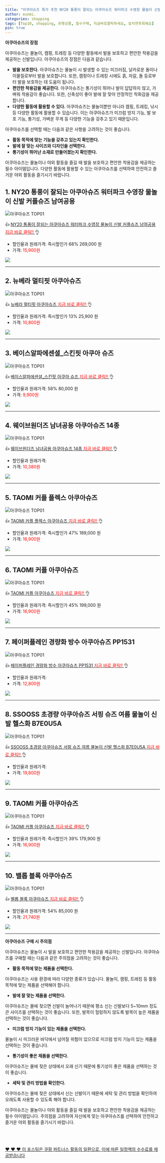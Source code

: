 ```yaml
---
title: "아쿠아슈즈 특가 추천 NY20 통풍이 잘되는 아쿠아슈즈 워터파크 수영장 물놀이 신발 커플슈즈 남여공용 비교 장점"
author: eunmi.
categories: shopping
tags: [Top10, shopping, 유행상품, 필수구매, 지금바로클릭하세요, 놓치면후회해요]
pin: true
---
```

**아쿠아슈즈의 장점**

아쿠아슈즈는 물놀이, 캠핑, 트레킹 등 다양한 활동에서 발을 보호하고 편안한 착용감을 제공하는 신발입니다. 아쿠아슈즈의 장점은 다음과 같습니다.

* **발을 보호한다.** 아쿠아슈즈는 물놀이 시 발생할 수 있는 미끄러짐, 날카로운 돌이나 이물질로부터 발을 보호합니다. 또한, 캠핑이나 트레킹 시에도 흙, 자갈, 돌 등로부터 발을 보호하는 데 도움이 됩니다.
* **편안한 착용감을 제공한다.** 아쿠아슈즈는 통기성이 뛰어나 발이 답답하지 않고, 가벼워 착용감이 좋습니다. 또한, 신축성이 좋아 발에 잘 맞아 안정적인 착화감을 제공합니다.
* **다양한 활동에 활용할 수 있다.** 아쿠아슈즈는 물놀이뿐만 아니라 캠핑, 트레킹, 낚시 등 다양한 활동에 활용할 수 있습니다. 이는 아쿠아슈즈가 미끄럼 방지 기능, 발 보호 기능, 통기성, 가벼운 무게 등 다양한 기능을 갖추고 있기 때문입니다.

아쿠아슈즈를 선택할 때는 다음과 같은 사항을 고려하는 것이 좋습니다.

* **활동 목적에 맞는 기능을 갖추고 있는지 확인한다.**
* **발에 잘 맞는 사이즈와 디자인을 선택한다.**
* **통기성이 뛰어난 소재로 만들어졌는지 확인한다.**

아쿠아슈즈는 물놀이나 야외 활동을 즐길 때 발을 보호하고 편안한 착용감을 제공하는 필수 아이템입니다. 다양한 활동에 활용할 수 있는 아쿠아슈즈를 선택하여 안전하고 즐거운 야외 활동을 즐기시기 바랍니다.

   

## 1. NY20 통풍이 잘되는 아쿠아슈즈 워터파크 수영장 물놀이 신발 커플슈즈 남여공용

![아쿠아슈즈 TOP01](https://thumbnail6.coupangcdn.com/thumbnails/remote/230x230ex/image/vendor_inventory/c1f3/4854537e9454217a1df1498f01a44bde3c570e5bdea85be553ff718f5889.jpg)


👍 [NY20 통풍이 잘되는 아쿠아슈즈 워터파크 수영장 물놀이 신발 커플슈즈 남여공용 <font color=red> 지금 바로 클릭!! </font> ](https://link.coupang.com/re/AFFSDP?lptag=AF3617701&subid=GithubCoopas&pageKey=7412726131&traceid=V0-153&itemId=19210797224&vendorItemId=86327899444) 👌 


- 할인율과 원래가격: 즉시할인가 68%  269,000   원
- 가격: <span style='color:red'>15,900원</span>

[![](/discount_price.png)](https://link.coupang.com/re/AFFSDP?lptag=AF3617701&subid=GithubCoopas&pageKey=7412726131&traceid=V0-153&itemId=19210797224&vendorItemId=86327899444)

---


   

## 2. 뉴베라 멀티핏 아쿠아슈즈

![아쿠아슈즈 TOP01](https://thumbnail6.coupangcdn.com/thumbnails/remote/230x230ex/image/retail/images/2019/07/22/14/2/805d9f4b-d8cf-4629-b1d4-cf93811805d8.jpg)


👍 [뉴베라 멀티핏 아쿠아슈즈 <font color=red> 지금 바로 클릭!! </font> ](https://link.coupang.com/re/AFFSDP?lptag=AF3617701&subid=GithubCoopas&pageKey=265563002&traceid=V0-153&itemId=832471378&vendorItemId=5119482897) 👌 


- 할인율과 원래가격: 즉시할인가 13%  25,900   원
- 가격: <span style='color:red'>10,800원</span>

[![](/discount_price.png)](https://link.coupang.com/re/AFFSDP?lptag=AF3617701&subid=GithubCoopas&pageKey=265563002&traceid=V0-153&itemId=832471378&vendorItemId=5119482897)

---


   

## 3. 베이스알파에센셜_스킨핏 아쿠아 슈즈

![아쿠아슈즈 TOP01](https://thumbnail8.coupangcdn.com/thumbnails/remote/230x230ex/image/retail/images/551137623347210-c8fb1679-de4f-4f20-b286-b3e2dbaf422c.jpg)


👍 [베이스알파에센셜_스킨핏 아쿠아 슈즈 <font color=red> 지금 바로 클릭!! </font> ](https://link.coupang.com/re/AFFSDP?lptag=AF3617701&subid=GithubCoopas&pageKey=7060014104&traceid=V0-153&itemId=17502692994&vendorItemId=84670005725) 👌 


- 할인율과 원래가격: 58%  80,000   원
- 가격: <span style='color:red'>9,900원</span>

[![](/discount_price.png)](https://link.coupang.com/re/AFFSDP?lptag=AF3617701&subid=GithubCoopas&pageKey=7060014104&traceid=V0-153&itemId=17502692994&vendorItemId=84670005725)

---


   

## 4. 웨이브원더즈 남녀공용 아쿠아슈즈 14종

![아쿠아슈즈 TOP01](https://thumbnail8.coupangcdn.com/thumbnails/remote/230x230ex/image/vendor_inventory/d1cf/e121607140135a554d84e52e4abd506608adacdd8a57a33a732f817e7c82.png)


👍 [웨이브원더즈 남녀공용 아쿠아슈즈 14종 <font color=red> 지금 바로 클릭!! </font> ](https://link.coupang.com/re/AFFSDP?lptag=AF3617701&subid=GithubCoopas&pageKey=6805989399&traceid=V0-153&itemId=19161040141&vendorItemId=86700255152) 👌 


- 할인율과 원래가격: 
- 가격: <span style='color:red'>10,380원</span>

[![](/discount_price.png)](https://link.coupang.com/re/AFFSDP?lptag=AF3617701&subid=GithubCoopas&pageKey=6805989399&traceid=V0-153&itemId=19161040141&vendorItemId=86700255152)

---


   

## 5. TAOMI 커플 플렉스 아쿠아슈즈

![아쿠아슈즈 TOP01](https://thumbnail8.coupangcdn.com/thumbnails/remote/230x230ex/image/vendor_inventory/e4b6/785d3b1ccc10a1df3ae5909795e539f96c391bd0677382ecd68adcc8c1ab.jpg)


👍 [TAOMI 커플 플렉스 아쿠아슈즈 <font color=red> 지금 바로 클릭!! </font> ](https://link.coupang.com/re/AFFSDP?lptag=AF3617701&subid=GithubCoopas&pageKey=7449713160&traceid=V0-153&itemId=19391239072&vendorItemId=86503529894) 👌 


- 할인율과 원래가격: 즉시할인가 47%  189,000   원
- 가격: <span style='color:red'>16,900원</span>

[![](/discount_price.png)](https://link.coupang.com/re/AFFSDP?lptag=AF3617701&subid=GithubCoopas&pageKey=7449713160&traceid=V0-153&itemId=19391239072&vendorItemId=86503529894)

---


   

## 6. TAOMI 커플 아쿠아슈즈

![아쿠아슈즈 TOP01](https://thumbnail8.coupangcdn.com/thumbnails/remote/230x230ex/image/vendor_inventory/663c/033454e8b5a36067f3358c2e9184913971af4e34bb1955c9163429770b5c.jpg)


👍 [TAOMI 커플 아쿠아슈즈 <font color=red> 지금 바로 클릭!! </font> ](https://link.coupang.com/re/AFFSDP?lptag=AF3617701&subid=GithubCoopas&pageKey=6984314160&traceid=V0-153&itemId=18277851855&vendorItemId=85423870898) 👌 


- 할인율과 원래가격: 즉시할인가 45%  199,000   원
- 가격: <span style='color:red'>16,900원</span>

[![](/discount_price.png)](https://link.coupang.com/re/AFFSDP?lptag=AF3617701&subid=GithubCoopas&pageKey=6984314160&traceid=V0-153&itemId=18277851855&vendorItemId=85423870898)

---


   

## 7. 페이퍼플레인 경량화 방수 아쿠아슈즈 PP1531

![아쿠아슈즈 TOP01](https://thumbnail7.coupangcdn.com/thumbnails/remote/230x230ex/image/retail/images/3884384350757812-73698eca-8cc0-4b26-88f9-3d3995cbdac3.jpg)


👍 [페이퍼플레인 경량화 방수 아쿠아슈즈 PP1531 <font color=red> 지금 바로 클릭!! </font> ](https://link.coupang.com/re/AFFSDP?lptag=AF3617701&subid=GithubCoopas&pageKey=6622105634&traceid=V0-153&itemId=15060978893&vendorItemId=82283348893) 👌 


- 할인율과 원래가격: 
- 가격: <span style='color:red'>12,800원</span>

[![](/discount_price.png)](https://link.coupang.com/re/AFFSDP?lptag=AF3617701&subid=GithubCoopas&pageKey=6622105634&traceid=V0-153&itemId=15060978893&vendorItemId=82283348893)

---


   

## 8. SSOOSS 초경량 아쿠아슈즈 서핑 슈즈 여름 물놀이 신발 헬스화 B7E0U5A

![아쿠아슈즈 TOP01](https://thumbnail8.coupangcdn.com/thumbnails/remote/230x230ex/image/vendor_inventory/677f/dedf2ffff121f65409a1a8c2c31bd42a14d2c1d8556ad924aec0e3ec7852.jpg)


👍 [SSOOSS 초경량 아쿠아슈즈 서핑 슈즈 여름 물놀이 신발 헬스화 B7E0U5A <font color=red> 지금 바로 클릭!! </font> ](https://link.coupang.com/re/AFFSDP?lptag=AF3617701&subid=GithubCoopas&pageKey=7394310091&traceid=V0-153&itemId=19123979206&vendorItemId=86243716928) 👌 


- 할인율과 원래가격: 
- 가격: <span style='color:red'>19,800원</span>

[![](/discount_price.png)](https://link.coupang.com/re/AFFSDP?lptag=AF3617701&subid=GithubCoopas&pageKey=7394310091&traceid=V0-153&itemId=19123979206&vendorItemId=86243716928)

---


   

## 9. TAOMI 커플 아쿠아슈즈

![아쿠아슈즈 TOP01](https://thumbnail9.coupangcdn.com/thumbnails/remote/230x230ex/image/vendor_inventory/b732/774b82e61b8e86595f175c332d2c0bdadf705de46517062cbd216042ac34.jpg)


👍 [TAOMI 커플 아쿠아슈즈 <font color=red> 지금 바로 클릭!! </font> ](https://link.coupang.com/re/AFFSDP?lptag=AF3617701&subid=GithubCoopas&pageKey=6984314160&traceid=V0-153&itemId=17072295924&vendorItemId=84246401115) 👌 


- 할인율과 원래가격: 즉시할인가 39%  179,900   원
- 가격: <span style='color:red'>16,900원</span>

[![](/discount_price.png)](https://link.coupang.com/re/AFFSDP?lptag=AF3617701&subid=GithubCoopas&pageKey=6984314160&traceid=V0-153&itemId=17072295924&vendorItemId=84246401115)

---


   

## 10. 밸롭 블록 아쿠아슈즈

![아쿠아슈즈 TOP01](https://thumbnail9.coupangcdn.com/thumbnails/remote/230x230ex/image/retail/images/2020/07/07/16/4/97ecbd13-61b9-42ba-b63d-6d939737c9a2.jpg)


👍 [밸롭 블록 아쿠아슈즈 <font color=red> 지금 바로 클릭!! </font> ](https://link.coupang.com/re/AFFSDP?lptag=AF3617701&subid=GithubCoopas&pageKey=1800716221&traceid=V0-153&itemId=3063865840&vendorItemId=71051817019) 👌 


- 할인율과 원래가격: 54%  85,000   원
- 가격: <span style='color:red'>21,740원</span>

[![](/discount_price.png)](https://link.coupang.com/re/AFFSDP?lptag=AF3617701&subid=GithubCoopas&pageKey=1800716221&traceid=V0-153&itemId=3063865840&vendorItemId=71051817019)

---
**아쿠아슈즈 구매 시 주의점**

아쿠아슈즈는 물놀이 시 발을 보호하고 편안한 착용감을 제공하는 신발입니다. 아쿠아슈즈를 구매할 때는 다음과 같은 주의점을 고려하는 것이 좋습니다.

* **활동 목적에 맞는 제품을 선택한다.**

아쿠아슈즈는 사용 환경에 따라 다양한 종류가 있습니다. 물놀이, 캠핑, 트레킹 등 활동 목적에 맞는 제품을 선택해야 합니다.

* **발에 잘 맞는 제품을 선택한다.**

아쿠아슈즈는 물에 젖으면 신발이 늘어나기 때문에 평소 신는 신발보다 5~10mm 정도 큰 사이즈를 선택하는 것이 좋습니다. 또한, 발목이 헐렁하지 않도록 발목이 높은 제품을 선택하는 것이 좋습니다.

* **미끄럼 방지 기능이 있는 제품을 선택한다.**

물놀이 시 미끄러운 바닥에서 넘어질 위험이 있으므로 미끄럼 방지 기능이 있는 제품을 선택하는 것이 좋습니다.

* **통기성이 좋은 제품을 선택한다.**

아쿠아슈즈는 물에 젖은 상태에서 오래 신기 때문에 통기성이 좋은 제품을 선택하는 것이 좋습니다.

* **세탁 및 관리 방법을 확인한다.**

아쿠아슈즈는 물에 젖은 상태에서 신는 신발이기 때문에 세탁 및 관리 방법을 확인하여 오래도록 사용할 수 있도록 해야 합니다.

아쿠아슈즈는 물놀이나 야외 활동을 즐길 때 발을 보호하고 편안한 착용감을 제공하는 필수 아이템입니다. 주의점을 고려하여 자신에게 맞는 아쿠아슈즈를 선택하여 안전하고 즐거운 야외 활동을 즐기시기 바랍니다.<br><br><br><br><br> [ ❤ ❤ ❤ 이 포스팅은 쿠팡 파트너스 활동의 일환으로, 이에 따른 일정액의 수수료를 제공받습니다](https://link.coupang.com/a/bcEFyh)